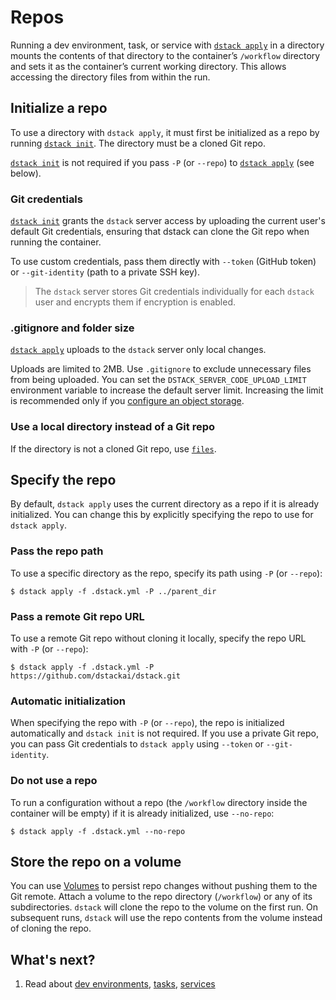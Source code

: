 # Repos

Running a dev environment, task, or service with [`dstack apply`](../reference/cli/dstack/apply.md) in a directory
mounts the contents of that directory to the container’s `/workflow` directory and sets it as the container’s current working directory.
This allows accessing the directory files from within the run.

## Initialize a repo

To use a directory with `dstack apply`, it must first be initialized as a repo by running [`dstack init`](../reference/cli/dstack/init.md).
The directory must be a cloned Git repo.

[`dstack init`](../reference/cli/dstack/init.md) is not required if you pass `-P` (or `--repo`) to [`dstack apply`](../reference/cli/dstack/apply.md) (see below).

### Git credentials

[`dstack init`](../reference/cli/dstack/init.md) grants the `dstack` server access by uploading the current user's default
Git credentials, ensuring that dstack can clone the Git repo when running the container.

To use custom credentials, pass them directly with `--token` (GitHub token) or `--git-identity` (path to a private SSH
key).

> The `dstack` server stores Git credentials individually for each `dstack` user and encrypts them if encryption is
> enabled.

### .gitignore and folder size

[`dstack apply`](../reference/cli/dstack/apply.md) uploads to the `dstack` server only local changes.

Uploads are limited to 2MB. Use `.gitignore` to exclude unnecessary files from being uploaded.
You can set the `DSTACK_SERVER_CODE_UPLOAD_LIMIT` environment variable to increase the default server limit.
Increasing the limit is recommended only if you [configure an object storage](../guides/server-deployment.md).

### Use a local directory instead of a Git repo

If the directory is not a cloned Git repo, use [`files`](../reference/dstack.yml/task.md#_files).

## Specify the repo

By default, `dstack apply` uses the current directory as a repo if it is already initialized.
You can change this by explicitly specifying the repo to use for `dstack apply`.

### Pass the repo path

To use a specific directory as the repo, specify its path using `-P` (or `--repo`):

<div class="termy">

```shell
$ dstack apply -f .dstack.yml -P ../parent_dir
```

</div>

### Pass a remote Git repo URL

To use a remote Git repo without cloning it locally, specify the repo URL with `-P` (or `--repo`):

<div class="termy">

```shell
$ dstack apply -f .dstack.yml -P https://github.com/dstackai/dstack.git
```

</div>

### Automatic initialization

When specifying the repo with `-P` (or `--repo`), the repo is initialized automatically and
`dstack init` is not required.
If you use a private Git repo, you can pass Git credentials to `dstack apply` using `--token` or `--git-identity`.

### Do not use a repo

To run a configuration without a repo (the `/workflow` directory inside the container will be empty) if it is already initialized, use `--no-repo`:

<div class="termy">

```shell
$ dstack apply -f .dstack.yml --no-repo
```

</div>

## Store the repo on a volume

You can use [Volumes](../concepts/volumes.md) to persist repo changes without pushing them to the Git remote.
Attach a volume to the repo directory (`/workflow`) or any of its subdirectories.
`dstack` will clone the repo to the volume on the first run.
On subsequent runs, `dstack` will use the repo contents from the volume instead of cloning the repo.

## What's next?

1. Read about [dev environments](../concepts/dev-environments.md), [tasks](../concepts/tasks.md), [services](../concepts/services.md)

